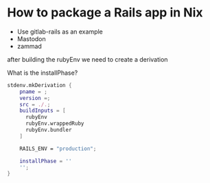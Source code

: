 # How to package a Rails app in Nix

- Use gitlab-rails as an example
- Mastodon
- zammad

after building the rubyEnv we need to create a derivation

What is the installPhase?

```nix
stdenv.mkDerivation {
    pname = ;
    version =;
    src = ./.;
    buildInputs = [
      rubyEnv
      rubyEnv.wrappedRuby
      rubyEnv.bundler
    ]

    RAILS_ENV = "production";

    installPhase = ''
    '';
}
```
